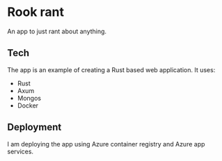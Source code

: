 # Rook rant

An app to just rant about anything.

## Tech

The app is an example of creating a Rust based web application. It uses:
* Rust
* Axum
* Mongos
* Docker

## Deployment

I am deploying the app using Azure container registry and Azure app services.